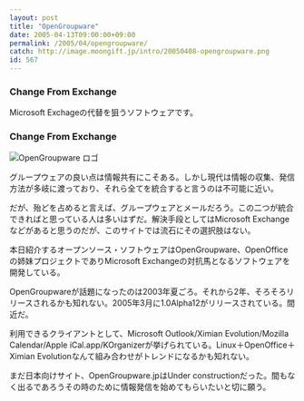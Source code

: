```yaml
---
layout: post
title: "OpenGroupware"
date: 2005-04-13T09:00:00+09:00
permalink: /2005/04/opengroupware/
catch: http://image.moongift.jp/intro/20050408-opengroupware.png
id: 567
---
```

### Change From Exchange
  
Microsoft Exchageの代替を狙うソフトウェアです。  
<!--more-->  

### Change From Exchange
  

![OpenGroupware ロゴ](http://image.moongift.jp/intro/20050408-opengroupware.png "OpenGroupware ロゴ")

  

グループウェアの良い点は情報共有にこそある。しかし現代は情報の収集、発信方法が多岐に渡っており、それら全てを統合すると言うのは不可能に近い。

  

だが、殆どを占めると言えば、グループウェアとメールだろう。この二つが統合できればと思っている人は多いはずだ。解決手段としてはMicrosoft Exchangeなどがあると思うのだが、このサイトでは流石にその選択肢はない。

  

本日紹介するオープンソース・ソフトウェアはOpenGroupware、OpenOfficeの姉妹プロジェクトでありMicrosoft Exchangeの対抗馬となるソフトウェアを開発している。

  

OpenGroupwareが話題になったのは2003年夏ごろ。それから2年、そろそろリリースされるかも知れない。2005年3月に1.0Alpha12がリリースされている。間近だ。

  

利用できるクライアントとして、Microsoft Outlook/Ximian Evolution/Mozilla Calendar/Apple iCal.app/KOrganizerが挙げられている。Linux＋OpenOffice＋Ximian Evolutionなんて組み合わせがトレンドになるかも知れない。

  

まだ日本向けサイト、OpenGroupware.jpはUnder constructionだった。間もなく出るであろうその時のために情報発信を始めてもらいたいと切に願う。

